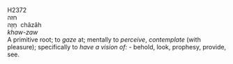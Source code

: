 H2372  
חזה  
חָזָה ‎ châzâh  
*khaw-zaw*  
A primitive root; to *gaze* at; mentally to *perceive*, *contemplate*
(with pleasure); specifically to *have* *a* *vision* *of: -* behold,
look, prophesy, provide, see.  
